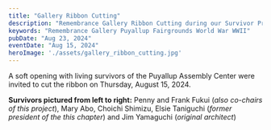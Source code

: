 ```yaml
---
title: "Gallery Ribbon Cutting"
description: "Remembrance Gallery Ribbon Cutting during our Survivor Preview Event"
keywords: "Remembrance Gallery Puyallup Fairgrounds World War WWII"
pubDate: "Aug 23, 2024"
eventDate: "Aug 15, 2024"
heroImage: './assets/gallery_ribbon_cutting.jpg'
---
```



A soft opening with living survivors of the Puyallup Assembly Center were invited to cut the ribbon on Thursday, August 15, 2024. 

**Survivors pictured from left to right:**  Penny and Frank Fukui (_also co-chairs of this project_), Mary Abo, Choichi Shimizu, Elsie Taniguchi (_former president of the this chapter_) and Jim Yamaguchi (_original architect_)